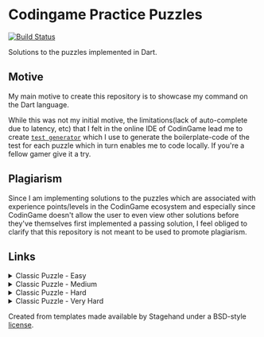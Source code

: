 # Codingame Practice Puzzles

[![Build Status](https://travis-ci.com/happy-san/codingame_practice_puzzles.svg?branch=trunk)](https://travis-ci.com/happy-san/codingame_practice_puzzles)

Solutions to the puzzles implemented in Dart.

## Motive
My main motive to create this repository is to showcase my command on the Dart language.

While this was not my initial motive, the limitations(lack of auto-complete due to latency, etc) that I felt in the online IDE of CodinGame lead me to create [`test generator`](/test/test_generator.dart) which I use to generate the boilerplate-code of the test for each puzzle which in turn enables me to code locally. If you're a fellow gamer give it a try.

## Plagiarism
Since I am implementing solutions to the puzzles which are associated with experience points/levels in the CodinGame ecosystem and especially since CodinGame doesn't allow the user to even view other solutions before they've themselves first implemented a passing solution, I feel obliged to clarify that this repository is not meant to be used to promote plagiarism.

## Links

<details>
<summary>Classic Puzzle - Easy</summary>

| Puzzle | Solution|
|---|---|
|[Onboarding][onboarding]| [link](/lib/easy/onboarding)|
|[The Descent][the-descent]| [link](/lib/easy/the_descent)|
|[Power of Thor - Episode 1][power-of-thor-episode-1]| [link](/lib/easy/power_of_thor_e1)|
|[Chuck Norris][chuck-norris]| [link](/lib/easy/chuck_norris)|
|[MIME Type][mime-type]| [link](/lib/easy/mime_type)|
|[Horse-racing Duals][horse-racing-duals]| [link](/lib/easy/horse_racing_duals)|
|[Temperatures][temperatures]| [link](/lib/easy/temperatures)|
|[ASCII Art][ascii-art]| [link](/lib/easy/ascii_art)|
|[Defibrillators][defibrillators]| [link](/lib/easy/defibrillators)|
|[1D Spreadsheet][1d-spreadsheet]| [link](/lib/easy/1d_spreadsheet)|
|[Rock Paper Scissors Lizard Spock][rock-paper-scissors-lizard-spock]| [link](/lib/easy/rock_paper_scissors_lizard_spock)|
|[Ghost Legs][ghost-legs]| [link](/lib/easy/ghost_legs)|
|[Rectangle Partition][rectangle-partition]| [link](/lib/easy/rectangle_partition)|
|[Mars Lander - Episode 1][mars-lander-episode-1]| TODO: Learn about controller theory.|
|[Prefix code][prefix-code]| [link](/lib/easy/prefix_code)|
|[Equivalent Resistance, Circuit Building][equivalent-resistance-circuit-building]| [link](/lib/easy/equivalent_resistance_circuit_building)|
|[Encryption/Decryption of Enigma Machine][encryptiondecryption-of-enigma-machine]| [link](/lib/easy/encryptiondecryption_of_enigma_machine)|
|[Next growing number][next-growing-number]| [link](/lib/easy/next_growing_number)|
|[Create the longest sequence of 1s][create-the-longest-sequence-of-1s]| [link](lib/easy/create_the_longest_sequence_of_1s/)|
|[Lumen][lumen]| [link](lib/easy/lumen/)|
|[Tree Paths][tree-paths]| [link](lib/easy/tree_paths/)|
|[7-Segment Scanner][7-segment-scanner]| [link](lib/easy/7_segment_scanner)|
|[Is that a possible word? EP1][is-that-a-possible-word-ep1]| [link](lib/easy/is_that_a_possible_word_e1/)|
|[Nicholas Breakspeare and Hugh of Evesham][nicholas-breakspeare-and-hugh-of-evesham]| [link](/lib/easy/nicholas_breakspeare_and_hugh_of_evesham)|
|[if then else][if-then-else]| |


</details>

<details>
<summary>Classic Puzzle - Medium</summary>
</details>

<details>
<summary>Classic Puzzle - Hard</summary>
</details>

<details>
<summary>Classic Puzzle - Very Hard</summary>
</details>

Created from templates made available by Stagehand under a BSD-style
[license](https://github.com/dart-lang/stagehand/blob/master/LICENSE).

<!-- Classic Puzzle - Easy -->
[onboarding]: https://www.codingame.com/training/easy/onboarding
[the-descent]: https://www.codingame.com/training/easy/the-descent
[power-of-thor-episode-1]: https://www.codingame.com/training/easy/power-of-thor-episode-1
[chuck-norris]: https://www.codingame.com/training/easy/chuck-norris
[mime-type]: https://www.codingame.com/training/easy/mime-type
[horse-racing-duals]: https://www.codingame.com/training/easy/horse-racing-duals
[temperatures]: https://www.codingame.com/training/easy/temperatures
[ascii-art]: https://www.codingame.com/training/easy/ascii-art
[defibrillators]: https://www.codingame.com/training/easy/defibrillators
[1d-spreadsheet]: https://www.codingame.com/training/easy/1d-spreadsheet
[rock-paper-scissors-lizard-spock]: https://www.codingame.com/training/easy/rock-paper-scissors-lizard-spock
[ghost-legs]: https://www.codingame.com/training/easy/ghost-legs
[rectangle-partition]: https://www.codingame.com/training/easy/rectangle-partition
[mars-lander-episode-1]: https://www.codingame.com/training/easy/mars-lander-episode-1
[prefix-code]: https://www.codingame.com/training/easy/prefix-code
[equivalent-resistance-circuit-building]: https://www.codingame.com/training/easy/equivalent-resistance-circuit-building
[encryptiondecryption-of-enigma-machine]: https://www.codingame.com/training/easy/encryptiondecryption-of-enigma-machine
[next-growing-number]: https://www.codingame.com/training/easy/next-growing-number
[create-the-longest-sequence-of-1s]: https://www.codingame.com/training/easy/create-the-longest-sequence-of-1s
[lumen]: https://www.codingame.com/training/easy/lumen
[tree-paths]: https://www.codingame.com/training/easy/tree-paths
[7-segment-scanner]: https://www.codingame.com/training/easy/7-segment-scanner
[is-that-a-possible-word-ep1]: https://www.codingame.com/training/easy/is-that-a-possible-word-ep1
[nicholas-breakspeare-and-hugh-of-evesham]: https://www.codingame.com/training/easy/nicholas-breakspeare-and-hugh-of-evesham
[if-then-else]: https://www.codingame.com/training/easy/if-then-else